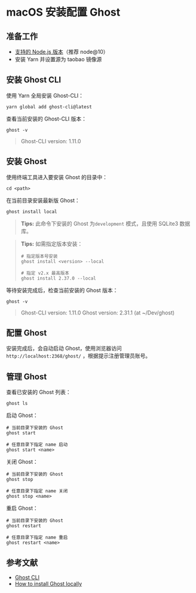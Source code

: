 # macOS 安装配置 Ghost

## 准备工作

* [支持的 Node.js 版本](https://ghost.org/faq/node-versions/)（推荐 node@10）
* 安装 Yarn 并设置源为 taobao 镜像源

## 安装 Ghost CLI

使用 Yarn 全局安装 Ghost-CLI：

```shell
yarn global add ghost-cli@latest
```

查看当前安装的 Ghost-CLI 版本：

```shell
ghost -v
```

> Ghost-CLI version: 1.11.0

## 安装 Ghost

使用终端工具进入要安装 Ghost 的目录中：

```shell
cd <path>
```

在当前目录安装最新版 Ghost：

```shell
ghost install local
```

> **Tips:** 此命令下安装的 Ghost 为`development` 模式，且使用 SQLite3 数据库。

> **Tips:** 如需指定版本安装：
>
> ```shell
> # 指定版本号安装
> ghost install <version> --local
> 
> # 指定 v2.x 最高版本
> ghost install 2.37.0 --local
> ```

等待安装完成后，检查当前安装的 Ghost 版本：

```shell
ghost -v
```

> Ghost-CLI version: 1.11.0
> Ghost version: 2.31.1 (at ~/Dev/ghost)

## 配置 Ghost

安装完成后，会自动启动 Ghost，使用浏览器访问 `http://localhost:2368/ghost/` ，根据提示注册管理员账号。

## 管理 Ghost

查看已安装的 Ghost 列表：

```shell
ghost ls
```

启动 Ghost：

```shell
# 当前目录下安装的 Ghost
ghost start

# 任意目录下指定 name 启动
ghost start <name>
```

关闭 Ghost：

```shell
# 当前目录下安装的 Ghost
ghost stop

# 任意目录下指定 name 关闭
ghost stop <name>
```

重启 Ghost：

```shell
# 当前目录下安装的 Ghost
ghost restart

# 任意目录下指定 name 重启
ghost restart <name>
```

## 参考文献

* [Ghost CLI](https://ghost.org/docs/api/v2/ghost-cli/)
* [How to install Ghost locally](https://ghost.org/docs/install/local/)

